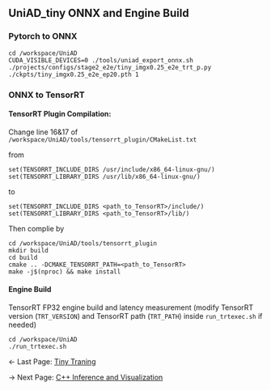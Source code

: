 
## UniAD_tiny ONNX and Engine Build
### Pytorch to ONNX
```
cd /workspace/UniAD
CUDA_VISIBLE_DEVICES=0 ./tools/uniad_export_onnx.sh ./projects/configs/stage2_e2e/tiny_imgx0.25_e2e_trt_p.py ./ckpts/tiny_imgx0.25_e2e_ep20.pth 1
```

### ONNX to TensorRT

#### TensorRT Plugin Compilation:

Change line 16&17 of `/workspace/UniAD/tools/tensorrt_plugin/CMakeList.txt`

from
```
set(TENSORRT_INCLUDE_DIRS /usr/include/x86_64-linux-gnu/)
set(TENSORRT_LIBRARY_DIRS /usr/lib/x86_64-linux-gnu/)
```
to
```
set(TENSORRT_INCLUDE_DIRS <path_to_TensorRT>/include/)
set(TENSORRT_LIBRARY_DIRS <path_to_TensorRT>/lib/)
```


Then complie by

```
cd /workspace/UniAD/tools/tensorrt_plugin
mkdir build
cd build
cmake .. -DCMAKE_TENSORRT_PATH=<path_to_TensorRT>
make -j$(nproc) && make install
```


#### Engine Build
TensorRT FP32 engine build and latency measurement (modify TensorRT version (`TRT_VERSION`) and TensorRT path (`TRT_PATH`) inside `run_trtexec.sh` if needed)
```
cd /workspace/UniAD
./run_trtexec.sh
```

<- Last Page: [Tiny Traning](tiny_training.md)

-> Next Page: [C++ Inference and Visualization](inference.md)
